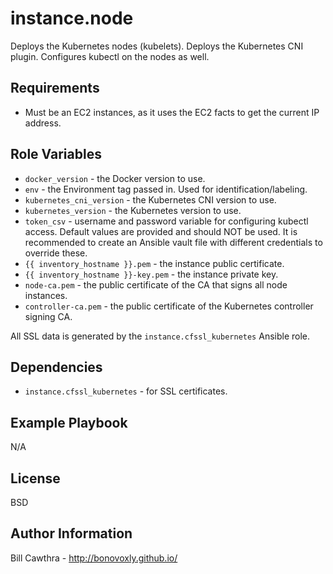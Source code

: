 instance.node
=========

Deploys the Kubernetes nodes (kubelets). Deploys the Kubernetes CNI plugin. Configures kubectl on the nodes as well.

Requirements
------------

- Must be an EC2 instances, as it uses the EC2 facts to get the current IP address.

Role Variables
--------------

- `docker_version` - the Docker version to use.
- `env` - the Environment tag passed in. Used for identification/labeling.
- `kubernetes_cni_version` - the Kubernetes CNI version to use.
- `kubernetes_version` - the Kubernetes version to use.
- `token_csv` - username and password variable for configuring kubectl access.  Default values are provided and should NOT be used.  It is recommended to create an Ansible vault file with different credentials to override these.
- `{{ inventory_hostname }}.pem` - the instance public certificate.
- `{{ inventory_hostname }}-key.pem` - the instance private key.
- `node-ca.pem` - the public certificate of the CA that signs all node instances.
- `controller-ca.pem` - the public certificate of the Kubernetes controller signing CA.

All SSL data is generated by the `instance.cfssl_kubernetes` Ansible role.

Dependencies
------------

- `instance.cfssl_kubernetes` - for SSL certificates.  

Example Playbook
----------------

N/A

License
-------

BSD

Author Information
------------------

Bill Cawthra - http://bonovoxly.github.io/
